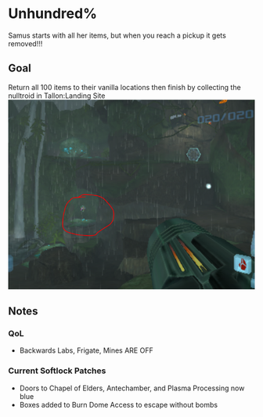 # Unhundred%
Samus starts with all her items, but when you reach a pickup it gets removed!!!

## Goal
Return all 100 items to their vanilla locations then finish by collecting the nulltroid in Tallon:Landing Site
![](layout/Finish.PNG)

## Notes

### QoL
- Backwards Labs, Frigate, Mines ARE OFF

### Current Softlock Patches
- Doors to Chapel of Elders, Antechamber, and Plasma Processing now blue
- Boxes added to Burn Dome Access to escape without bombs
